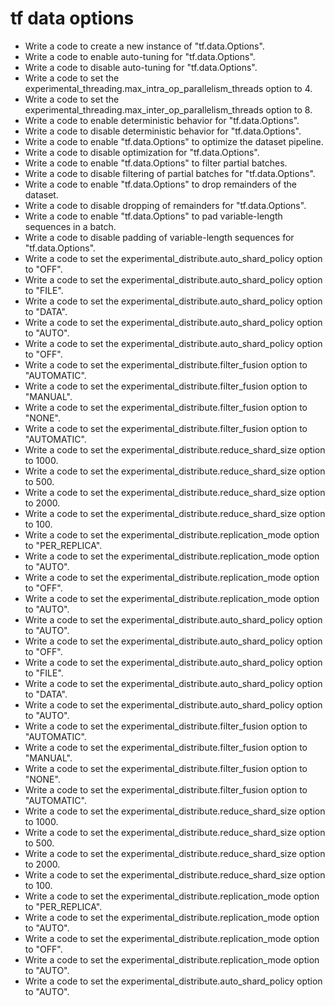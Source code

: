 # tf data options

- Write a code to create a new instance of "tf.data.Options".
- Write a code to enable auto-tuning for "tf.data.Options".
- Write a code to disable auto-tuning for "tf.data.Options".
- Write a code to set the experimental_threading.max_intra_op_parallelism_threads option to 4.
- Write a code to set the experimental_threading.max_inter_op_parallelism_threads option to 8.
- Write a code to enable deterministic behavior for "tf.data.Options".
- Write a code to disable deterministic behavior for "tf.data.Options".
- Write a code to enable "tf.data.Options" to optimize the dataset pipeline.
- Write a code to disable optimization for "tf.data.Options".
- Write a code to enable "tf.data.Options" to filter partial batches.
- Write a code to disable filtering of partial batches for "tf.data.Options".
- Write a code to enable "tf.data.Options" to drop remainders of the dataset.
- Write a code to disable dropping of remainders for "tf.data.Options".
- Write a code to enable "tf.data.Options" to pad variable-length sequences in a batch.
- Write a code to disable padding of variable-length sequences for "tf.data.Options".
- Write a code to set the experimental_distribute.auto_shard_policy option to "OFF".
- Write a code to set the experimental_distribute.auto_shard_policy option to "FILE".
- Write a code to set the experimental_distribute.auto_shard_policy option to "DATA".
- Write a code to set the experimental_distribute.auto_shard_policy option to "AUTO".
- Write a code to set the experimental_distribute.auto_shard_policy option to "OFF".
- Write a code to set the experimental_distribute.filter_fusion option to "AUTOMATIC".
- Write a code to set the experimental_distribute.filter_fusion option to "MANUAL".
- Write a code to set the experimental_distribute.filter_fusion option to "NONE".
- Write a code to set the experimental_distribute.filter_fusion option to "AUTOMATIC".
- Write a code to set the experimental_distribute.reduce_shard_size option to 1000.
- Write a code to set the experimental_distribute.reduce_shard_size option to 500.
- Write a code to set the experimental_distribute.reduce_shard_size option to 2000.
- Write a code to set the experimental_distribute.reduce_shard_size option to 100.
- Write a code to set the experimental_distribute.replication_mode option to "PER_REPLICA".
- Write a code to set the experimental_distribute.replication_mode option to "AUTO".
- Write a code to set the experimental_distribute.replication_mode option to "OFF".
- Write a code to set the experimental_distribute.replication_mode option to "AUTO".
- Write a code to set the experimental_distribute.auto_shard_policy option to "AUTO".
- Write a code to set the experimental_distribute.auto_shard_policy option to "OFF".
- Write a code to set the experimental_distribute.auto_shard_policy option to "FILE".
- Write a code to set the experimental_distribute.auto_shard_policy option to "DATA".
- Write a code to set the experimental_distribute.auto_shard_policy option to "AUTO".
- Write a code to set the experimental_distribute.filter_fusion option to "AUTOMATIC".
- Write a code to set the experimental_distribute.filter_fusion option to "MANUAL".
- Write a code to set the experimental_distribute.filter_fusion option to "NONE".
- Write a code to set the experimental_distribute.filter_fusion option to "AUTOMATIC".
- Write a code to set the experimental_distribute.reduce_shard_size option to 1000.
- Write a code to set the experimental_distribute.reduce_shard_size option to 500.
- Write a code to set the experimental_distribute.reduce_shard_size option to 2000.
- Write a code to set the experimental_distribute.reduce_shard_size option to 100.
- Write a code to set the experimental_distribute.replication_mode option to "PER_REPLICA".
- Write a code to set the experimental_distribute.replication_mode option to "AUTO".
- Write a code to set the experimental_distribute.replication_mode option to "OFF".
- Write a code to set the experimental_distribute.replication_mode option to "AUTO".
- Write a code to set the experimental_distribute.auto_shard_policy option to "AUTO".